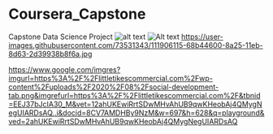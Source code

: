 # Coursera_Capstone
Capstone Data Science Project
![alt text](https://https://github.com/Fairouzg/Coursera_Capstone/blob/master/Quadrant.jpg?raw=true)
![Alt text](relative/path/to/Quadrant.jpg?raw=true "Title")
https://user-images.githubusercontent.com/73531343/111906115-68b44600-8a25-11eb-8d63-2d39938b8f6a.jpg


https://www.google.com/imgres?imgurl=https%3A%2F%2Flittletikescommercial.com%2Fwp-content%2Fuploads%2F2020%2F08%2Fsocial-development-tab.png&imgrefurl=https%3A%2F%2Flittletikescommercial.com%2F&tbnid=EEJ37bJcIA30_M&vet=12ahUKEwiRrtSDwMHvAhUB9qwKHeobAj4QMygNegUIARDsAQ..i&docid=8CV7AMDHBy9NzM&w=697&h=628&q=playground&ved=2ahUKEwiRrtSDwMHvAhUB9qwKHeobAj4QMygNegUIARDsAQ
